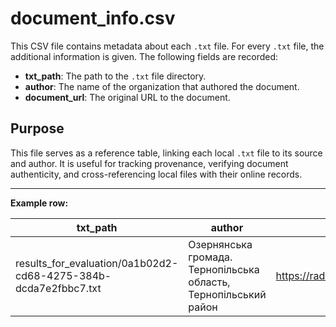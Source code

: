 # document_info.csv

This CSV file contains metadata about each `.txt` file. For every `.txt` file, the additional information is given.
The following fields are recorded:

- **txt_path**: The path to the `.txt` file directory.
- **author**: The name of the organization that authored the document.
- **document_url**: The original URL to the document.

## Purpose

This file serves as a reference table, linking each local `.txt` file to its source and author.
It is useful for tracking provenance, verifying document authenticity, and cross-referencing local files with their online records.

---

**Example row:**

| txt_path                                         | author                                                        | document_url                                                                                                                |
|--------------------------------------------------|---------------------------------------------------------------|-----------------------------------------------------------------------------------------------------------------------------|
| results_for_evaluation/0a1b02d2-cd68-4275-384b-dcda7e2fbbc7.txt | Озернянська громада. Тернопільська область, Тернопільський район | https://rada.info/upload/users_files/04392310/docs/616e34c7e40094c84f2fc8df245b8bae.doc#4bc05cf24b860ff5c69364f99b9c2e9e |

